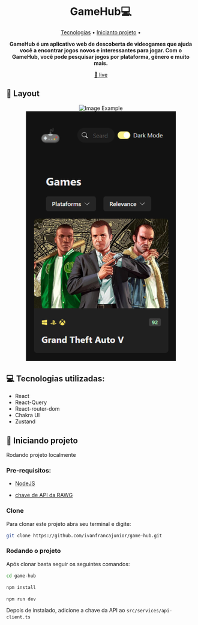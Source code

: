 <h1 align="center" style="font-weight: bold;">GameHub💻</h1>

<p align="center">
 <a href="#technologies">Tecnologias</a> •
 <a href="#started">Inicianto projeto</a> •
</p>

<p align="center">
    <b>GameHub é um aplicativo web de descoberta de videogames que ajuda você a encontrar jogos novos e interessantes para jogar. Com o GameHub, você pode pesquisar jogos por plataforma, gênero e muito mais.</b>
</p>

<p align="center">
     <a href="https://game-hub-project-mu.vercel.app/">📱 live</a>
</p>

<h2 id="layout">🎨 Layout</h2>

<p align="center">
    <img src="public/game-hub-project-mu.vercel.app_.png" alt="Image Example" width="400px">
    <br/>
    <img src="public/game-hub-project-mu.vercel.app_ mobile.png" alt="Image Example" width="400px">
</p>

<h2 id="technologies">💻 Tecnologias utilizadas:</h2>

- React
- React-Query
- React-router-dom
- Chakra UI
- Zustand

<h2 id="started">🚀 Iniciando projeto</h2>

Rodando projeto localmente

<h3>Pre-requisitos:</h3>

- [NodeJS](https://github.com/)

- [chave de API da RAWG]( https://rawg.io/apidocs)

<h3>Clone</h3>

Para clonar este projeto abra seu terminal e digite:

```bash
git clone https://github.com/ivanfrancajunior/game-hub.git
```

<h3>Rodando o projeto</h3>

Após clonar basta seguir os seguintes comandos:

```bash
cd game-hub
```

```bash
npm install
```

```bash
npm run dev
```
Depois de instalado, adicione a chave da API ao `src/services/api-client.ts`


